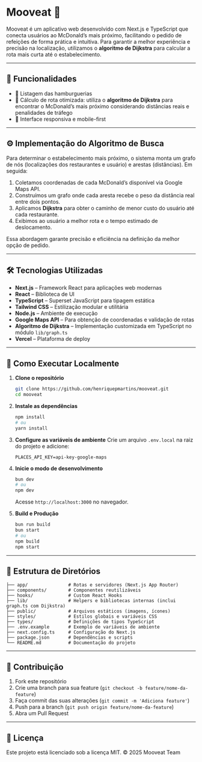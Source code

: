 # Mooveat 🍔

Mooveat é um aplicativo web desenvolvido com Next.js e TypeScript que conecta usuários ao McDonald’s mais próximo, facilitando o pedido de refeições de forma prática e intuitiva. Para garantir a melhor experiência e precisão na localização, utilizamos o **algoritmo de Dijkstra** para calcular a rota mais curta até o estabelecimento.

---

## 🎯 Funcionalidades

* 🏪 Listagem das hamburguerias
* 🚀 Cálculo de rota otimizada: utiliza o **algoritmo de Dijkstra** para encontrar o McDonald’s mais próximo considerando distâncias reais e penalidades de tráfego
* 📱 Interface responsiva e mobile-first

---

## ⚙️ Implementação do Algoritmo de Busca

Para determinar o estabelecimento mais próximo, o sistema monta um grafo de nós (localizações dos restaurantes e usuário) e arestas (distâncias). Em seguida:

1. Coletamos coordenadas de cada McDonald’s disponível via Google Maps API.
2. Construímos um grafo onde cada aresta recebe o peso da distância real entre dois pontos.
3. Aplicamos **Dijkstra** para obter o caminho de menor custo do usuário até cada restaurante.
4. Exibimos ao usuário a melhor rota e o tempo estimado de deslocamento.

Essa abordagem garante precisão e eficiência na definição da melhor opção de pedido.

---

## 🛠️ Tecnologias Utilizadas

* **Next.js** – Framework React para aplicações web modernas
* **React** – Biblioteca de UI
* **TypeScript** – Superset JavaScript para tipagem estática
* **Tailwind CSS** – Estilização modular e utilitária
* **Node.js** – Ambiente de execução
* **Google Maps API** – Para obtenção de coordenadas e validação de rotas
* **Algoritmo de Dijkstra** – Implementação customizada em TypeScript no módulo `lib/graph.ts`
* **Vercel** – Plataforma de deploy

---

## 🚀 Como Executar Localmente

1. **Clone o repositório**

   ```bash
   git clone https://github.com/henriquepmartins/mooveat.git
   cd mooveat
   ```

2. **Instale as dependências**

   ```bash
   npm install
   # ou
   yarn install
   ```

3. **Configure as variáveis de ambiente**
   Crie um arquivo `.env.local` na raiz do projeto e adicione:

   ```env
   PLACES_API_KEY=api-key-google-maps
   ```

4. **Inicie o modo de desenvolvimento**

   ```bash
   bun dev
   # ou
   npm dev
   ```

   Acesse `http://localhost:3000` no navegador.

5. **Build e Produção**

   ```bash
   bun run build
   bun start
   # ou
   npm build
   npm start
   ```

---

## 📁 Estrutura de Diretórios

```
├── app/               # Rotas e servidores (Next.js App Router)
├── components/        # Componentes reutilizáveis
├── hooks/             # Custom React Hooks
├── lib/               # Helpers e bibliotecas internas (inclui graph.ts com Dijkstra)
├── public/            # Arquivos estáticos (imagens, ícones)
├── styles/            # Estilos globais e variáveis CSS
├── types/             # Definições de tipos TypeScript
├── .env.example       # Exemplo de variáveis de ambiente
├── next.config.ts     # Configuração do Next.js
├── package.json       # Dependências e scripts
└── README.md          # Documentação do projeto
```

---

## 🤝 Contribuição

1. Fork este repositório
2. Crie uma branch para sua feature (`git checkout -b feature/nome-da-feature`)
3. Faça commit das suas alterações (`git commit -m 'Adiciona feature'`)
4. Push para a branch (`git push origin feature/nome-da-feature`)
5. Abra um Pull Request

---

## 📄 Licença

Este projeto está licenciado sob a licença MIT. © 2025 Mooveat Team
